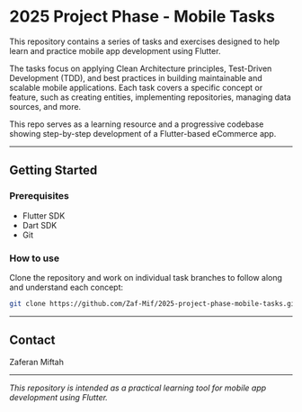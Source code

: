 # 2025 Project Phase - Mobile Tasks

This repository contains a series of tasks and exercises designed to help learn and practice mobile app development using Flutter. 

The tasks focus on applying Clean Architecture principles, Test-Driven Development (TDD), and best practices in building maintainable and scalable mobile applications. Each task covers a specific concept or feature, such as creating entities, implementing repositories, managing data sources, and more.

This repo serves as a learning resource and a progressive codebase showing step-by-step development of a Flutter-based eCommerce app.

---

## Getting Started

### Prerequisites

- Flutter SDK
- Dart SDK
- Git

### How to use

Clone the repository and work on individual task branches to follow along and understand each concept:

```bash
git clone https://github.com/Zaf-Mif/2025-project-phase-mobile-tasks.git
````

---

## Contact

Zaferan Miftah

---

*This repository is intended as a practical learning tool for mobile app development using Flutter.*
